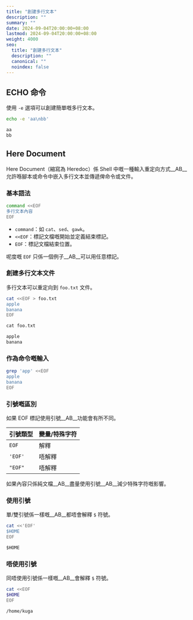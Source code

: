 ```yaml
---
title: "創建多行文本"
description: ""
summary: ""
date: 2024-09-04T20:00:00+08:00
lastmod: 2024-09-04T20:00:00+08:00
weight: 4000
seo:
  title: "創建多行文本"
  description: ""
  canonical: ""
  noindex: false
---
```


## ECHO 命令

使用 `-e` 選項可以創建簡單嘅多行文本。

```bash {frame="none"}
echo -e 'aa\nbb'
```

```txt {frame="none"}
aa
bb
```

## Here Document

Here Document（縮寫為 Heredoc）係 Shell 中嘅一種輸入重定向方式__AB__
允許喺腳本或命令中嵌入多行文本並傳遞俾命令或文件。

### 基本語法

```bash {frame="none"}
command <<EOF
多行文本內容
EOF
```

* `command`：如 `cat`、`sed`、`gawk`。
* `<<EOF`：標記文檔嘅開始並定義結束標記。
* `EOF`：標記文檔結束位置。

呢度嘅 `EOF` 只係一個例子__AB__可以用任意標記。

### 創建多行文本文件

多行文本可以重定向到 `foo.txt` 文件。

```bash {frame="none"}
cat <<EOF > foo.txt
apple
banana
EOF
```

```txt {frame="none"}
cat foo.txt
```

```txt {frame="none"}
apple
banana
```

### 作為命令嘅輸入

```bash {frame="none"}
grep 'app' <<EOF
apple
banana
EOF
```

### 引號嘅區別

如果 EOF 標記使用引號__AB__功能會有所不同。

| 引號類型 | 變量/特殊字符 |
| --- | --- |
| `EOF` | 解釋 |
| `'EOF'` | 唔解釋 |
| `"EOF"` | 唔解釋 |

如果內容只係純文檔__AB__盡量使用引號__AB__減少特殊字符嘅影響。

### 使用引號

單/雙引號係一樣嘅__AB__都唔會解釋 `$` 符號。

```bash {frame="none"}
cat <<'EOF'
$HOME
EOF
```

```txt {frame="none"}
$HOME
```

### 唔使用引號

同唔使用引號係一樣嘅__AB__會解釋 `$` 符號。

```bash {frame="none"}
cat <<EOF
$HOME
EOF
```

```txt {frame="none"}
/home/kuga
```
